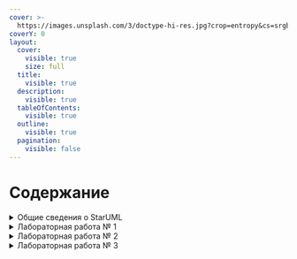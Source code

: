 ```yaml
---
cover: >-
  https://images.unsplash.com/3/doctype-hi-res.jpg?crop=entropy&cs=srgb&fm=jpg&ixid=M3wxOTcwMjR8MHwxfHNlYXJjaHwyfHx1bWx8ZW58MHx8fHwxNzEwODU0ODM1fDA&ixlib=rb-4.0.3&q=85
coverY: 0
layout:
  cover:
    visible: true
    size: full
  title:
    visible: true
  description:
    visible: true
  tableOfContents:
    visible: true
  outline:
    visible: true
  pagination:
    visible: false
---
```


# Содержание

<details>

<summary>Общие сведения о StarUML</summary>

[Введение](00-staruml-overview/introduction.md)

[Основные концепции](00-staruml-overview/osnovnye-koncepcii.md)

[Пользовательский интерфейс](00-staruml-overview/polzovatelskii-interfeis.md)

</details>

<details>

<summary>Лабораторная работа № 1</summary>

[Варианты использования](id-01-lab-1/use-case.md)

[Сценар](id-01-lab-1/scenario.md)[ий](id-01-lab-1/scenario.md)

[Ход выполнения](id-01-lab-1/progress.md)

</details>

<details>

<summary>Лабораторная работа № 2</summary>

[Взаимодействия](02-lab-2/interactions.md)

[Сценарий](02-lab-2/scenario.md)

[Ход выполнения](02-lab-2/progress.md)

</details>

<details>

<summary>Лабораторная работа № 3</summary>



</details>
